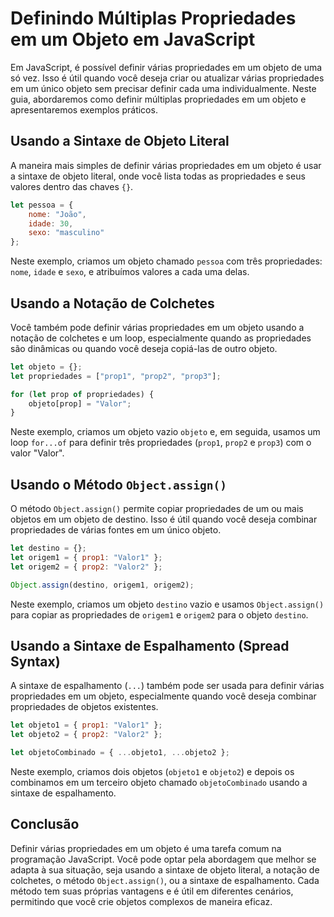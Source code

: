 # Definindo Múltiplas Propriedades em um Objeto em JavaScript
Em JavaScript, é possível definir várias propriedades em um objeto de uma só vez. Isso é útil quando você deseja criar ou atualizar várias propriedades em um único objeto sem precisar definir cada uma individualmente. Neste guia, abordaremos como definir múltiplas propriedades em um objeto e apresentaremos exemplos práticos.

## Usando a Sintaxe de Objeto Literal
A maneira mais simples de definir várias propriedades em um objeto é usar a sintaxe de objeto literal, onde você lista todas as propriedades e seus valores dentro das chaves `{}`.

```javascript
let pessoa = {
    nome: "João",
    idade: 30,
    sexo: "masculino"
};
```

Neste exemplo, criamos um objeto chamado `pessoa` com três propriedades: `nome`, `idade` e `sexo`, e atribuímos valores a cada uma delas.

## Usando a Notação de Colchetes
Você também pode definir várias propriedades em um objeto usando a notação de colchetes e um loop, especialmente quando as propriedades são dinâmicas ou quando você deseja copiá-las de outro objeto.

```javascript
let objeto = {};
let propriedades = ["prop1", "prop2", "prop3"];

for (let prop of propriedades) {
    objeto[prop] = "Valor";
}
```

Neste exemplo, criamos um objeto vazio `objeto` e, em seguida, usamos um loop `for...of` para definir três propriedades (`prop1`, `prop2` e `prop3`) com o valor "Valor".

## Usando o Método `Object.assign()`
O método `Object.assign()` permite copiar propriedades de um ou mais objetos em um objeto de destino. Isso é útil quando você deseja combinar propriedades de várias fontes em um único objeto.

```javascript
let destino = {};
let origem1 = { prop1: "Valor1" };
let origem2 = { prop2: "Valor2" };

Object.assign(destino, origem1, origem2);
```

Neste exemplo, criamos um objeto `destino` vazio e usamos `Object.assign()` para copiar as propriedades de `origem1` e `origem2` para o objeto `destino`.

## Usando a Sintaxe de Espalhamento (Spread Syntax)
A sintaxe de espalhamento (`...`) também pode ser usada para definir várias propriedades em um objeto, especialmente quando você deseja combinar propriedades de objetos existentes.

```javascript
let objeto1 = { prop1: "Valor1" };
let objeto2 = { prop2: "Valor2" };

let objetoCombinado = { ...objeto1, ...objeto2 };
```

Neste exemplo, criamos dois objetos (`objeto1` e `objeto2`) e depois os combinamos em um terceiro objeto chamado `objetoCombinado` usando a sintaxe de espalhamento.

## Conclusão
Definir várias propriedades em um objeto é uma tarefa comum na programação JavaScript. Você pode optar pela abordagem que melhor se adapta à sua situação, seja usando a sintaxe de objeto literal, a notação de colchetes, o método `Object.assign()`, ou a sintaxe de espalhamento. Cada método tem suas próprias vantagens e é útil em diferentes cenários, permitindo que você crie objetos complexos de maneira eficaz.